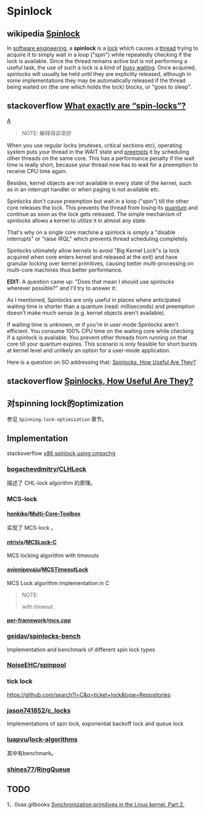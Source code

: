 # Spinlock



## wikipedia [Spinlock](https://en.wikipedia.org/wiki/Spinlock)

In [software engineering](https://en.wikipedia.org/wiki/Software_engineering), a **spinlock** is a [lock](https://en.wikipedia.org/wiki/Lock_(computer_science)) which causes a [thread](https://en.wikipedia.org/wiki/Thread_(computer_science)) trying to acquire it to simply wait in a loop ("spin") while repeatedly checking if the lock is available. Since the thread remains active but is not performing a useful task, the use of such a lock is a kind of [busy waiting](https://en.wikipedia.org/wiki/Busy_waiting). Once acquired, spinlocks will usually be held until they are explicitly released, although in some implementations they may be automatically released if the thread being waited on (the one which holds the lock) blocks, or "goes to sleep".

## stackoverflow [What exactly are “spin-locks”?](https://stackoverflow.com/questions/1957398/what-exactly-are-spin-locks)

[A](https://stackoverflow.com/a/1957464)

> NOTE: 解释得非常好

When you use regular locks (mutexes, critical sections etc), operating system puts your thread in the WAIT state and [preempts](https://en.wikipedia.org/wiki/Preemption_(computing)) it by scheduling other threads on the same core. This has a performance penalty if the wait time is really short, because your thread now has to wait for a preemption to receive CPU time again.

Besides, kernel objects are not available in every state of the kernel, such as in an interrupt handler or when paging is not available etc.

Spinlocks don't cause preemption but wait in a loop ("spin") till the other core releases the lock. This prevents the thread from losing its [quantum](https://en.wikipedia.org/wiki/Preemption_(computing)#Time_slice) and continue as soon as the lock gets released. The simple mechanism of spinlocks allows a kernel to utilize it in almost any state.

That's why on a single core machine a spinlock is simply a "disable interrupts" or "raise IRQL" which prevents thread scheduling completely.

Spinlocks ultimately allow kernels to avoid "Big Kernel Lock"s (a lock acquired when core enters kernel and released at the exit) and have granular locking over kernel primitives, causing better multi-processing on multi-core machines thus better performance.

**EDIT**: A question came up: "Does that mean I should use spinlocks wherever possible?" and I'll try to answer it:

As I mentioned, Spinlocks are only useful in places where anticipated waiting time is shorter than a quantum (read: milliseconds) and preemption doesn't make much sense (e.g. kernel objects aren't available).

If waiting time is unknown, or if you're in user mode Spinlocks aren't efficient. You consume 100% CPU time on the waiting core while checking if a spinlock is available. You prevent other threads from running on that core till your quantum expires. This scenario is only feasible for short bursts at kernel level and unlikely an option for a user-mode application.

Here is a question on SO addressing that: [Spinlocks, How Useful Are They?](https://stackoverflow.com/questions/1456225/spinlocks-how-much-useful-are-they)

## stackoverflow [Spinlocks, How Useful Are They?](https://stackoverflow.com/questions/1456225/spinlocks-how-useful-are-they)



## 对spinning lock的optimization

参见 `Spinning-lock-optimization` 章节。

## Implementation

stackoverflow [x86 spinlock using cmpxchg](https://stackoverflow.com/questions/6935442/x86-spinlock-using-cmpxchg)



### [bogachevdmitry](https://github.com/bogachevdmitry)/**[CLHLock](https://github.com/bogachevdmitry/CLHLock)**

描述了 CHL-lock algorithm 的原理。



### MCS-lock

#### [honkiko](https://github.com/honkiko)/**[Multi-Core-Toolbox](https://github.com/honkiko/Multi-Core-Toolbox)**

实现了 MCS-lock 。



#### [ntrivix](https://github.com/ntrivix)/**[MCSLock-C](https://github.com/ntrivix/MCSLock-C)**

MCS locking algorithm with timeouts



#### [avionipevaju](https://github.com/avionipevaju)/**[MCSTimeoutLock](https://github.com/avionipevaju/MCSTimeoutLock)**

MCS Lock algorithm implementation in C

> NOTE: 
>
> with timeout



#### [per-framework](https://github.com/per-framework)/**[mcs.cpp](https://github.com/per-framework/mcs.cpp)**



### [geidav](https://github.com/geidav)/**[spinlocks-bench](https://github.com/geidav/spinlocks-bench)**

Implementation and benchmark of different spin lock types



### [NoiseEHC](https://github.com/NoiseEHC)/**[spinpool](https://github.com/NoiseEHC/spinpool)**





### tick lock

https://github.com/search?l=C&q=ticket+lock&type=Repositories



### [jason741852](https://github.com/jason741852)/**[c_locks](https://github.com/jason741852/c_locks)**

Implementations of spin lock, exponential backoff lock and queue lock

### [luapvu](https://github.com/luapvu)/**[lock-algorithms](https://github.com/luapvu/lock-algorithms)**

其中有benchmark。



### [shines77](https://github.com/shines77)/**[RingQueue](https://github.com/shines77/RingQueue)**



## TODO

1、0xax.gitbooks [Synchronization primitives in the Linux kernel. Part 2.](https://0xax.gitbooks.io/linux-insides/content/SyncPrim/linux-sync-2.html)

